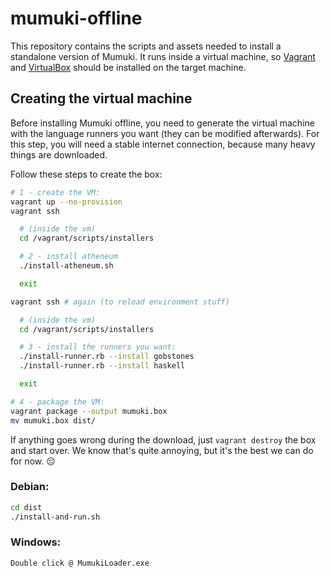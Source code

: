 # mumuki-offline

This repository contains the scripts and assets needed to install a standalone version of Mumuki. It runs inside a virtual machine, so [Vagrant](https://www.vagrantup.com/downloads.html) and [VirtualBox](https://www.virtualbox.org/wiki/Downloads) should be installed on the target machine.

## Creating the virtual machine

Before installing Mumuki offline, you need to generate the virtual machine with the language runners you want (they can be modified afterwards). For this step, you will need a stable internet connection, because many heavy things are downloaded.

Follow these steps to create the box:

```bash
# 1 - create the VM:
vagrant up --no-provision
vagrant ssh

  # (inside the vm)
  cd /vagrant/scripts/installers

  # 2 - install atheneum
  ./install-atheneum.sh

  exit

vagrant ssh # again (to reload environment stuff)

  # (inside the vm)
  cd /vagrant/scripts/installers

  # 3 - install the runners you want:
  ./install-runner.rb --install gobstones
  ./install-runner.rb --install haskell

  exit

# 4 - package the VM:
vagrant package --output mumuki.box
mv mumuki.box dist/
```

If anything goes wrong during the download, just `vagrant destroy` the box and start over. We know that's quite annoying, but it's the best we can do for now. :pensive:


### Debian:

```bash
cd dist
./install-and-run.sh
```

### Windows:
```bash
Double click @ MumukiLoader.exe
```
